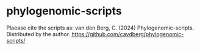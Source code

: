 # phylogenomic-scripts
Plaease cite the scripts as: 
van den Berg, C. (2024) Phylogenomic-scripts. Distributed by the author. https://github.com/cavdberg/phylogenomic-scripts/
